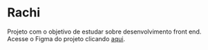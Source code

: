 # Rachi

Projeto com o objetivo de estudar sobre desenvolvimento front end.\
Acesse o Figma do projeto clicando [aqui](https://www.figma.com/design/DI0C8wNwmh150HmJR3K954/FIAP---Front-End-Design---Projetos?node-id=0-1&t=6R7MjVN4QpCZo7gm-1).
